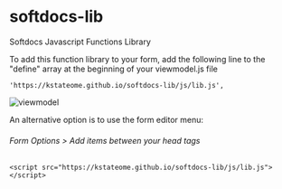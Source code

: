 # softdocs-lib
Softdocs Javascript Functions Library

To add this function library to your form, add the following line to the "define" array at the beginning of your viewmodel.js file

```
'https://kstateome.github.io/softdocs-lib/js/lib.js',
```

![viewmodel](https://kstateome.github.io/softdocs-lib/img/viewmodel.png)


An alternative option is to use the form editor menu:

###### Form Options > Add items between your head tags
```
<script src="https://kstateome.github.io/softdocs-lib/js/lib.js"></script>
```
